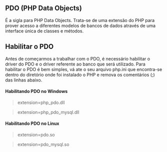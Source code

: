 ## PDO (PHP Data Objects) 

É a sigla para PHP Data Objects. Trata-se de uma extensão do PHP para prover acesso a diferentes modelos de bancos de dados através de uma interface única de classes e métodos.


## Habilitar o PDO
Antes de começarmos a trabalhar com o PDO, é necessário habilitar o driver do PDO e o driver referente ao banco que será utilizado. Para habilitar o PDO é bem simples, vá ate o seu arquivo php.ini que encontra-se dentro do diretório onde foi instalado o PHP e remova os comentários (;) das linhas abaixo.


#### Habilitando PDO no Windows

> extension=php_pdo.dll 

> extension=php_pdo_mysql.dll




#### Habilitando PDO no Linux

> extension=pdo.so 

> extension=pdo_mysql.so

